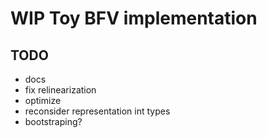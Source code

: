 # WIP Toy BFV implementation

## TODO
- docs
- fix relinearization
- optimize
- reconsider representation int types
- bootstraping?
